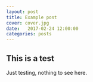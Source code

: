```yaml
---
layout: post
title: Example post
cover: cover.jpg
date:   2017-02-24 12:00:00
categories: posts
---
```


## This is a test

Just testing, nothing to see here.

